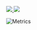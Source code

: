 <div width="100%" align="left">
<a href="https://twitter.com/franciscodev_/">
  <img src="https://img.shields.io/twitter/follow/franciscodev_?color=%2324283B&label=Followers&labelColor=%23181C29&logo=twitter&logoColor=%23539BF5&style=for-the-badge">
</a>

<a href="https://GitHub.com/franciscomunozz/">
  <img src="https://img.shields.io/github/followers/franciscomunozz?color=%2324283B&label=Followers&labelColor=%23181C29&logo=Github&logoColor=%239198BA&style=for-the-badge">
</a>
</div>

![Metrics](https://metrics.lecoq.io/franciscomunozz?template=classic&languages=1&people=1&achievements=1&languages.limit=8&languages.threshold=0%25&languages.colors=github&languages.sections=most-used&languages.indepth=false&languages.analysis.timeout=15&languages.categories=markup%2C%20programming&languages.recent.categories=markup%2C%20programming&languages.recent.load=300&languages.recent.days=14&people.limit=24&people.identicons=false&people.identicons.hide=false&people.size=28&people.types=followers%2C%20following&people.shuffle=false&achievements.threshold=C&achievements.secrets=true&achievements.display=detailed&achievements.limit=0&config.timezone=America%2FSantiago)

